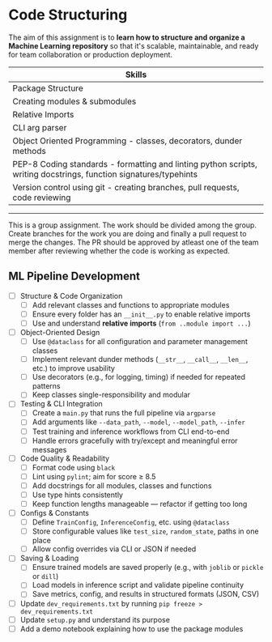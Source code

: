 
# Code Structuring 

The aim of this assignment is to **learn how to structure and organize a Machine Learning repository** so that it's scalable, maintainable, and ready for team collaboration or production deployment.

| Skills |
| ------- |
| Package Structure |
| Creating modules & submodules |
| Relative Imports |
| CLI arg parser |
| Object Oriented Programming - classes, decorators, dunder methods |
| PEP-8 Coding standards - formatting and linting python scripts, writing docstrings, function signatures/typehints |
| Version control using git - creating branches, pull requests, code reviewing |

---

This is a group assignment. The work should be divided among the group. Create branches for the work you are doing and finally a pull request to merge the changes. The PR should be approved by atleast one of the team member after reviewing whether the code is working as expected.

## ML Pipeline Development

- [ ] Structure & Code Organization  
    - [ ] Add relevant classes and functions to appropriate modules  
    - [ ] Ensure every folder has an `__init__.py` to enable relative imports  
    - [ ] Use and understand **relative imports** (`from ..module import ...`)

- [ ] Object-Oriented Design  
    - [ ] Use `@dataclass` for all configuration and parameter management classes  
    - [ ] Implement relevant dunder methods (`__str__`, `__call__`, `__len__`, etc.) to improve usability  
    - [ ] Use decorators (e.g., for logging, timing) if needed for repeated patterns  
    - [ ] Keep classes single-responsibility and modular

- [ ] Testing & CLI Integration  
    - [ ] Create a `main.py` that runs the full pipeline via `argparse`  
    - [ ] Add arguments like `--data_path`, `--model`, `--model_path`, `--infer`  
    - [ ] Test training and inference workflows from CLI end-to-end  
    - [ ] Handle errors gracefully with try/except and meaningful error messages  

- [ ] Code Quality & Readability  
    - [ ] Format code using `black`  
    - [ ] Lint using `pylint`; aim for score ≥ 8.5  
    - [ ] Add docstrings for all modules, classes and functions  
    - [ ] Use type hints consistently  
    - [ ] Keep function lengths manageable — refactor if getting too long

- [ ] Configs & Constants  
    - [ ] Define `TrainConfig`, `InferenceConfig`, etc. using `@dataclass`  
    - [ ] Store configurable values like `test_size`, `random_state`, paths in one place  
    - [ ] Allow config overrides via CLI or JSON if needed

- [ ] Saving & Loading  
    - [ ] Ensure trained models are saved properly (e.g., with `joblib` or `pickle` or `dill`)  
    - [ ] Load models in inference script and validate pipeline continuity  
    - [ ] Save metrics, config, and results in structured formats (JSON, CSV)

- [ ] Update `dev_requirements.txt` by running `pip freeze > dev_requirements.txt`
- [ ] Update `setup.py` and understand its purpose
- [ ] Add a demo notebook explaining how to use the package modules
